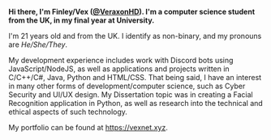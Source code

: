 **Hi there, I'm Finley/Vex ([@VeraxonHD](https://github.com/veraxonhd)). I'm a computer science student from the UK, in my final year at University.**

I'm 21 years old and from the UK. I identify as non-binary, and my pronouns are _He/She/They_.

My development experience includes work with Discord bots using JavaScript/NodeJS, as well as applications and projects written in C/C++/C#, Java, Python and HTML/CSS.
That being said, I have an interest in many other forms of development/computer science, such as Cyber Security and UI/UX design. My Dissertation topic was in creating a
Facial Recognition application in Python, as well as research into the technical and ethical aspects of such technology.

My portfolio can be found at https://vexnet.xyz.
